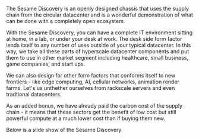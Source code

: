 The Sesame Discovery is an openly designed chassis that uses
the supply chain from the circular datacenter and is a wonderful
demonstration of what can be done with a completely open ecosystem.

With the Sesame Discovery, you can have a complete IT environment
sitting at home, in a lab, or under your desk at work. The desk
side form factor lends itself to any number of uses outside of
your typical datacenter. In this way, we take all these parts of
hyperscale datacenter components and put them to use in other market segment 
including healthcare, small business, game companies, and start ups.

We can also design for other form factors that conforms
itself to new frontiers - like edge computing, AI, cellular
networks, animation render farms. Let's us unthether ourselves from
rackscale servers and even tradtional datacenters.

As an added bonus, we have already paid the carbon cost of the supply
chain - it means that these sectors get the benefit of low
cost but still powerful compute at a much lower cost than
if buying them new.

Below is a slide show of the Sesame Discovery



